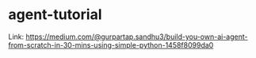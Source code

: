 # agent-tutorial

Link: https://medium.com/@gurpartap.sandhu3/build-you-own-ai-agent-from-scratch-in-30-mins-using-simple-python-1458f8099da0

